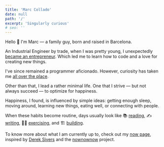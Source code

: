 ```yaml
---
title: 'Marc Collado'
date: null
path: '/'
excerpt: 'Singularly curious'
# seo: ''
---
```


Hello 👋 I'm Marc — a family guy, born and raised in Barcelona.

An Industrial Engineer by trade, when I was pretty young, I unexpectedly [became an entrepreneur](/work/iomando). Which led me to learn how to code and a love for creating new things.

I've since remained a programmer aficionado. However, curiosity has taken me [all over the place](/work).

Other than that, I lead a rather minimal life. One that I strive — but not always succeed — to optimize for happiness.

Happiness, I found, is influenced by simple ideas: getting enough sleep, moving around, learning new things, eating well, or connecting with people.

When these habits become routine, days usually look like 📚 [reading](/books), ✍️ [writing](/blog), 🏃‍♂️ [exercising](https://www.strava.com/athletes/marccollado), and 🏗 [building](/work/gamestry).

To know more about what I am currently up to, check out my [now page](/now), inspired by [Derek Sivers](https://twitter.com/sivers) and the [nownownow](https://nownownow.com/) project.
